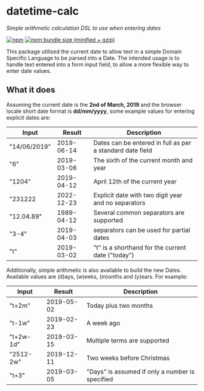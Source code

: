 # datetime-calc

_Simple arithmetic calculation DSL to use when entering dates_

[![npm](https://img.shields.io/npm/v/datetime-calc.svg)](https://www.npmjs.com/package/datetime-calc)
[![npm bundle size (minified + gzip)](https://img.shields.io/bundlephobia/minzip/datetime-calc.svg?style=flat)](https://bundlephobia.com/result?p=datetime-calc)

This package utilised the current date to allow text in a simple Domain Specific Language to be parsed into a Date.  The intended usage is to handle text entered into a form input field, to allow a more flexible way to enter date values.

## What it does

Assuming the current date is the **2nd of March, 2019** and the browser locale short date format is **dd/mm/yyyy**, some example values for entering explicit dates are:

| Input        | Result     | Description                                               |
| ------------ | ---------- | --------------------------------------------------------- |
| "14/06/2019" | 2019-06-14 | Dates can be entered in full as per a standard date field |
| "6"          | 2019-03-06 | The sixth of the current month and year                   |
| "1204"       | 2019-04-12 | April 12th of the current year                            |
| "231222      | 2022-12-23 | Explicit date with two digit year and no separators       |
| "12.04.89"   | 1989-04-12 | Several common separators are supported                   |
| "3-4"        | 2019-04-03 | separators can be used for partial dates                  |
| "t"          | 2019-03-02 | "t" is a shorthand for the current date ("today")         |

Additionally, simple arithmetic is also available to build the new Dates.  Available values are (d)ays, (w)eeks, (m)onths and (y)ears. For example:

| Input     | Result     | Description                                     |
| --------- | ---------- | ----------------------------------------------- |
| "t+2m"    | 2019-05-02 | Today plus two months                           |
| "t-1w"    | 2019-02-23 | A week ago                                      |
| "t+2w-1d" | 2019-03-15 | Multiple terms are supported                    |
| "2512-2w" | 2019-12-11 | Two weeks before Christmas                      |
| "t+3"     | 2019-03-05 | "Days" is assumed if only a number is specified |  |
